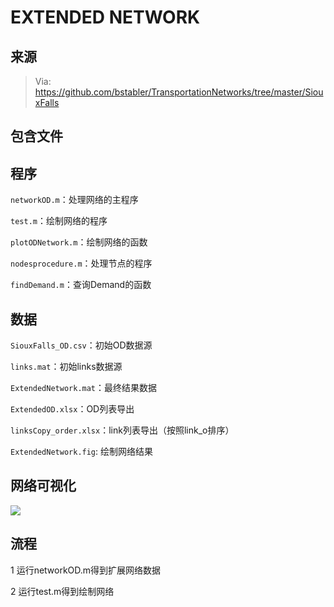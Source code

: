 # EXTENDED NETWORK 

## 来源

> Via: https://github.com/bstabler/TransportationNetworks/tree/master/SiouxFalls

## 包含文件
## 程序
`networkOD.m`：处理网络的主程序

`test.m`：绘制网络的程序

`plotODNetwork.m`：绘制网络的函数

`nodesprocedure.m`：处理节点的程序

`findDemand.m`：查询Demand的函数

## 数据
`SiouxFalls_OD.csv`：初始OD数据源

`links.mat`：初始links数据源

`ExtendedNetwork.mat`：最终结果数据

`ExtendedOD.xlsx`：OD列表导出

`linksCopy_order.xlsx`：link列表导出（按照link_o排序）

`ExtendedNetwork.fig`: 绘制网络结果
## 网络可视化
![](https://qqadapt.qpic.cn/txdocpic/0/67ebed8b1552686f27f287e41c834357/0)
## 流程
1    运行networkOD.m得到扩展网络数据

2	运行test.m得到绘制网络





